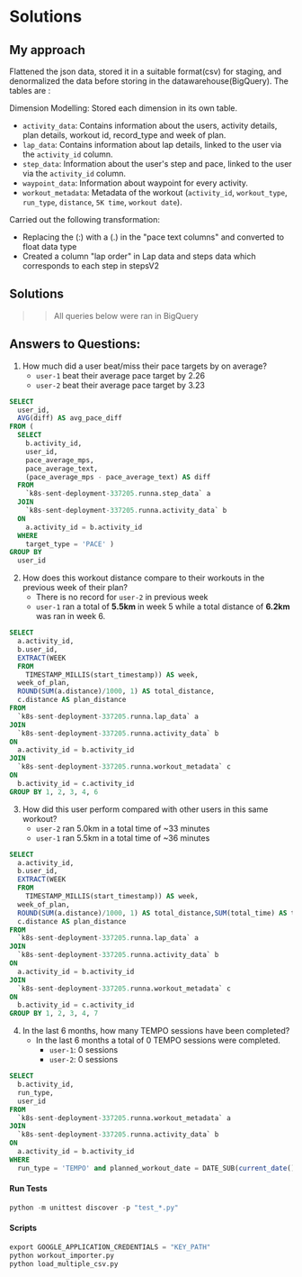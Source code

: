 # Solutions

## My approach

Flattened the json data, stored it in a suitable format(csv) for staging, and denormalized the data before storing in the datawarehouse(BigQuery). The tables are :

Dimension Modelling: Stored each dimension in its own table.

- `activity_data`: Contains information about the users, activity details, plan details, workout id, record_type and week of plan.
- `lap_data`: Contains information about lap details, linked to the user via the `activity_id` column.
- `step_data`: Information about the user's step and pace, linked to the user via the `activity_id` column.
- `waypoint_data`: Information about waypoint for every activity.
- `workout_metadata`: Metadata of the workout (`activity_id`, `workout_type`, `run_type`, `distance`, `5K time`, `workout date`).

Carried out the following transformation:
- Replacing the (:) with a (.) in the "pace text columns" and converted to float data type
- Created a column "lap order" in Lap data and steps data which corresponds to each step in stepsV2


## Solutions
>> All queries below were ran in BigQuery

## Answers to Questions:
1. How much did a user beat/miss their pace targets by on average?
    - `user-1` beat their average pace target by 2.26 
    - `user-2` beat their average pace target by 3.23
```sql
SELECT
  user_id,
  AVG(diff) AS avg_pace_diff
FROM (
  SELECT
    b.activity_id,
    user_id,
    pace_average_mps,
    pace_average_text,
    (pace_average_mps - pace_average_text) AS diff
  FROM
    `k8s-sent-deployment-337205.runna.step_data` a
  JOIN
    `k8s-sent-deployment-337205.runna.activity_data` b
  ON
    a.activity_id = b.activity_id
  WHERE
    target_type = 'PACE' )
GROUP BY
  user_id
```
2. How does this workout distance compare to their workouts in the previous week of their plan?
    - There is no record for `user-2` in previous week
    - `user-1` ran a total of **5.5km** in week 5 while a total distance of **6.2km** was ran in week 6.
```sql
SELECT
  a.activity_id,
  b.user_id,
  EXTRACT(WEEK
  FROM
    TIMESTAMP_MILLIS(start_timestamp)) AS week,
  week_of_plan,
  ROUND(SUM(a.distance)/1000, 1) AS total_distance,
  c.distance AS plan_distance
FROM
  `k8s-sent-deployment-337205.runna.lap_data` a
JOIN
  `k8s-sent-deployment-337205.runna.activity_data` b
ON
  a.activity_id = b.activity_id
JOIN
  `k8s-sent-deployment-337205.runna.workout_metadata` c
ON
  b.activity_id = c.activity_id
GROUP BY 1, 2, 3, 4, 6
```
3. How did this user perform compared with other users in this same workout?
    - `user-2` ran 5.0km in a total time of ~33 minutes
    - `user-1` ran 5.5km in a total time of ~36 minutes
```sql
SELECT
  a.activity_id,
  b.user_id,
  EXTRACT(WEEK
  FROM
    TIMESTAMP_MILLIS(start_timestamp)) AS week,
  week_of_plan,
  ROUND(SUM(a.distance)/1000, 1) AS total_distance,SUM(total_time) AS total_time,
  c.distance AS plan_distance
FROM
  `k8s-sent-deployment-337205.runna.lap_data` a
JOIN
  `k8s-sent-deployment-337205.runna.activity_data` b
ON
  a.activity_id = b.activity_id
JOIN
  `k8s-sent-deployment-337205.runna.workout_metadata` c
ON
  b.activity_id = c.activity_id
GROUP BY 1, 2, 3, 4, 7
```
4. In the last 6 months, how many TEMPO sessions have been completed?
    - In the last 6 months a total of 0 TEMPO sessions were completed. 
        - `user-1`: 0 sessions
        - `user-2`: 0 sessions
```sql
SELECT
  b.activity_id,
  run_type,
  user_id
FROM
  `k8s-sent-deployment-337205.runna.workout_metadata` a
JOIN
  `k8s-sent-deployment-337205.runna.activity_data` b
ON
  a.activity_id = b.activity_id
WHERE
  run_type = 'TEMPO' and planned_workout_date = DATE_SUB(current_date(), INTERVAL 6 month)
```

#### Run Tests

```python
python -m unittest discover -p "test_*.py"
```

#### Scripts
```python
export GOOGLE_APPLICATION_CREDENTIALS = "KEY_PATH"
python workout_importer.py 
python load_multiple_csv.py
```

